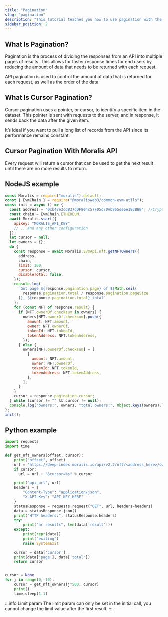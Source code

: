 ```yaml
---
title: "Pagination"
slug: "pagination"
description: "This tutorial teaches you how to use pagination with the Moralis Web3 API."
sidebar_position: 2
---
```


## What Is Pagination?

Pagination is the process of dividing the responses from an API into multiple pages of results. This allows for faster response times for end users by reducing the amount of data that needs to be returned with each request.

API pagination is used to control the amount of data that is returned for each request, as well as the order of the data.

## What Is Cursor Pagination?

Cursor pagination uses a pointer, or cursor, to identify a specific item in the dataset. This pointer is sent with requests to the server, and in response, it sends back the data after the given item.

It’s ideal if you want to pull a long list of records from the API since its performance remains constant.

## Cursor Pagination With Moralis API

Every request will return a cursor that can be used to get the next result until there are no more results to return.

## NodeJS example

```javascript
const Moralis = require("moralis").default;
const { EvmChain } = require("@moralisweb3/common-evm-utils");
const init = async () => {
  const address = "0xb47e3cd837dDF8e4c57F05d70Ab865de6e193BBB"; //Cryptopunks contract address
  const chain = EvmChain.ETHEREUM;
  await Moralis.start({
    apiKey: "MORALIS_API_KEY",
    // ...and any other configuration
  });
  let cursor = null;
  let owners = {};
  do {
    const response = await Moralis.EvmApi.nft.getNFTOwners({
      address,
      chain,
      limit: 100,
      cursor: cursor,
      disableTotal: false,
    });
    console.log(
      `Got page ${response.pagination.page} of ${Math.ceil(
        response.pagination.total / response.pagination.pageSize
      )}, ${response.pagination.total} total`
    );
    for (const NFT of response.result) {
      if (NFT.ownerOf.checksum in owners) {
        owners[NFT.ownerOf.checksum].push({
          amount: NFT.amount,
          owner: NFT.ownerOf,
          tokenId: NFT.tokenId,
          tokenAddress: NFT.tokenAddress,
        });
      } else {
        owners[NFT.ownerOf.checksum] = [
          {
            amount: NFT.amount,
            owner: NFT.ownerOf,
            tokenId: NFT.tokenId,
            tokenAddress: NFT.tokenAddress,
          },
        ];
      }
    }
    cursor = response.pagination.cursor;
  } while (cursor != "" && cursor != null);
  console.log("owners:", owners, "total owners:", Object.keys(owners).length);
};
init();
```

## Python example

```python
import requests
import time

def get_nft_owners(offset, cursor):
    print("offset", offset)
    url = 'https://deep-index.moralis.io/api/v2.2/nft/<address_here>/owners?chain=polygon&format=decimal'
    if cursor:
      url = url + "&cursor=%s" % cursor

    print("api_url", url)
    headers = {
        "Content-Type": "application/json",
        "X-API-Key": "API_KEY_HERE"
    }
    statusResponse = requests.request("GET", url, headers=headers)
    data = statusResponse.json()
    print("HTTP headers:", statusResponse.headers)
    try:
        print("nr results", len(data['result']))
    except:
        print(repr(data))
        print("exiting")
        raise SystemExit

    cursor = data['cursor']
    print(data['page'], data['total'])
    return cursor


cursor = None
for j in range(0, 10):
    cursor = get_nft_owners(j*500, cursor)
    print()
    time.sleep(1.1)
```

:::info Limit param
The limit param can only be set in the initial call, you cannot change the limit value after the first result.
:::
